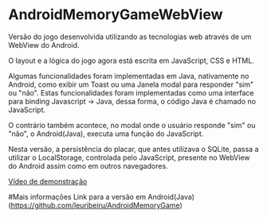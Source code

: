 # AndroidMemoryGameWebView
 
 Versão do jogo desenvolvida utilizando as tecnologias web através de um WebView do Android.
 
 O layout e a lógica do jogo agora está escrita em JavaScript, CSS e HTML.
 
 Algumas funcionalidades foram implementadas em Java, nativamente no Android, como exibir um Toast ou uma Janela modal para responder "sim" ou "não".
 Estas funcionalidades foram implementadas como uma interface para binding Javascript -> Java, dessa forma, o código Java é chamado no JavaScript.
 
 O contrário também acontece, no modal onde o usuário responde "sim" ou "não", o Android(Java), executa uma função do JavaScript.
 
 Nesta versão, a persistência do placar, que antes utilizava o SQLite, passa a utilizar o LocalStorage, controlada pelo JavaScript, presente no WebView do Android assim como em outros navegadores.
 
[Vídeo de demonstração](https://drive.google.com/file/d/19d-w_EkP4-R51_KZ4XITZm0iBrCNrAGE/view?usp=sharing)

#Mais informações
Link para a versão em Android(Java)(https://github.com/leuribeiru/AndroidMemoryGame)
